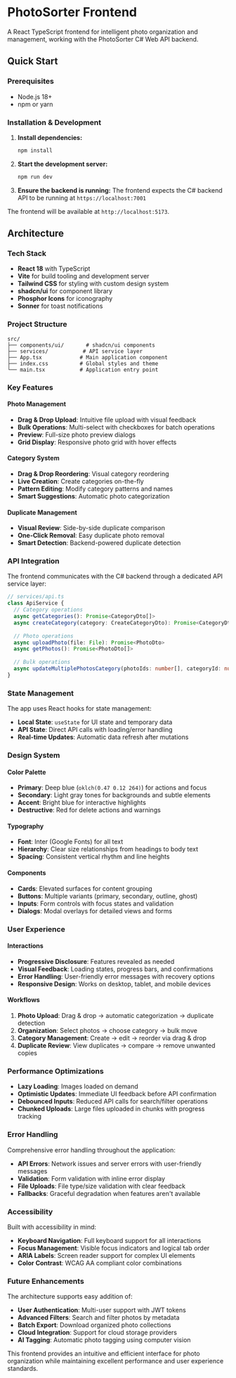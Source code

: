 # PhotoSorter Frontend

A React TypeScript frontend for intelligent photo organization and management, working with the PhotoSorter C# Web API backend.

## Quick Start

### Prerequisites
- Node.js 18+ 
- npm or yarn

### Installation & Development

1. **Install dependencies:**
   ```bash
   npm install
   ```

2. **Start the development server:**
   ```bash
   npm run dev
   ```

3. **Ensure the backend is running:**
   The frontend expects the C# backend API to be running at `https://localhost:7001`

The frontend will be available at `http://localhost:5173`.

## Architecture

### Tech Stack
- **React 18** with TypeScript
- **Vite** for build tooling and development server
- **Tailwind CSS** for styling with custom design system
- **shadcn/ui** for component library
- **Phosphor Icons** for iconography
- **Sonner** for toast notifications

### Project Structure
```
src/
├── components/ui/       # shadcn/ui components
├── services/           # API service layer
├── App.tsx            # Main application component
├── index.css          # Global styles and theme
└── main.tsx           # Application entry point
```

### Key Features

#### Photo Management
- **Drag & Drop Upload**: Intuitive file upload with visual feedback
- **Bulk Operations**: Multi-select with checkboxes for batch operations
- **Preview**: Full-size photo preview dialogs
- **Grid Display**: Responsive photo grid with hover effects

#### Category System
- **Drag & Drop Reordering**: Visual category reordering
- **Live Creation**: Create categories on-the-fly
- **Pattern Editing**: Modify category patterns and names
- **Smart Suggestions**: Automatic photo categorization

#### Duplicate Management
- **Visual Review**: Side-by-side duplicate comparison
- **One-Click Removal**: Easy duplicate photo removal
- **Smart Detection**: Backend-powered duplicate detection

### API Integration

The frontend communicates with the C# backend through a dedicated API service layer:

```typescript
// services/api.ts
class ApiService {
  // Category operations
  async getCategories(): Promise<CategoryDto[]>
  async createCategory(category: CreateCategoryDto): Promise<CategoryDto>
  
  // Photo operations  
  async uploadPhoto(file: File): Promise<PhotoDto>
  async getPhotos(): Promise<PhotoDto[]>
  
  // Bulk operations
  async updateMultiplePhotosCategory(photoIds: number[], categoryId: number)
}
```

### State Management

The app uses React hooks for state management:
- **Local State**: `useState` for UI state and temporary data
- **API State**: Direct API calls with loading/error handling
- **Real-time Updates**: Automatic data refresh after mutations

### Design System

#### Color Palette
- **Primary**: Deep blue (`oklch(0.47 0.12 264)`) for actions and focus
- **Secondary**: Light gray tones for backgrounds and subtle elements
- **Accent**: Bright blue for interactive highlights
- **Destructive**: Red for delete actions and warnings

#### Typography
- **Font**: Inter (Google Fonts) for all text
- **Hierarchy**: Clear size relationships from headings to body text
- **Spacing**: Consistent vertical rhythm and line heights

#### Components
- **Cards**: Elevated surfaces for content grouping
- **Buttons**: Multiple variants (primary, secondary, outline, ghost)
- **Inputs**: Form controls with focus states and validation
- **Dialogs**: Modal overlays for detailed views and forms

### User Experience

#### Interactions
- **Progressive Disclosure**: Features revealed as needed
- **Visual Feedback**: Loading states, progress bars, and confirmations  
- **Error Handling**: User-friendly error messages with recovery options
- **Responsive Design**: Works on desktop, tablet, and mobile devices

#### Workflows
1. **Photo Upload**: Drag & drop → automatic categorization → duplicate detection
2. **Organization**: Select photos → choose category → bulk move
3. **Category Management**: Create → edit → reorder via drag & drop
4. **Duplicate Review**: View duplicates → compare → remove unwanted copies

### Performance Optimizations

- **Lazy Loading**: Images loaded on demand
- **Optimistic Updates**: Immediate UI feedback before API confirmation
- **Debounced Inputs**: Reduced API calls for search/filter operations
- **Chunked Uploads**: Large files uploaded in chunks with progress tracking

### Error Handling

Comprehensive error handling throughout the application:
- **API Errors**: Network issues and server errors with user-friendly messages
- **Validation**: Form validation with inline error display
- **File Uploads**: File type/size validation with clear feedback
- **Fallbacks**: Graceful degradation when features aren't available

### Accessibility

Built with accessibility in mind:
- **Keyboard Navigation**: Full keyboard support for all interactions
- **Focus Management**: Visible focus indicators and logical tab order
- **ARIA Labels**: Screen reader support for complex UI elements
- **Color Contrast**: WCAG AA compliant color combinations

### Future Enhancements

The architecture supports easy addition of:
- **User Authentication**: Multi-user support with JWT tokens
- **Advanced Filters**: Search and filter photos by metadata
- **Batch Export**: Download organized photo collections
- **Cloud Integration**: Support for cloud storage providers
- **AI Tagging**: Automatic photo tagging using computer vision

This frontend provides an intuitive and efficient interface for photo organization while maintaining excellent performance and user experience standards.
